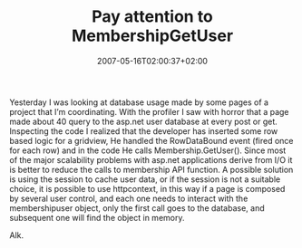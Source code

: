 ﻿---
title: "Pay attention to MembershipGetUser"
description: ""
date: 2007-05-16T02:00:37+02:00
draft: false
tags: [ASPNET]
categories: [ASPNET]
---
Yesterday I was looking at database usage made by some pages of a project that I’m coordinating. With the profiler I saw with horror that a page made about 40 query to the asp.net user database at every post or get. Inspecting the code I realized that the developer has inserted some row based logic for a gridview, He handled the RowDataBound event (fired once for each row) and in the code He calls Membership.GetUser(). Since most of the major scalability problems with asp.net applications derive from I/O it is better to reduce the calls to membership API function. A possible solution is using the session to cache user data, or if the session is not a suitable choice, it is possible to use httpcontext, in this way if a page is composed by several user control, and each one needs to interact with the membershipuser object, only the first call goes to the database, and subsequent one will find the object in memory.

Alk.
